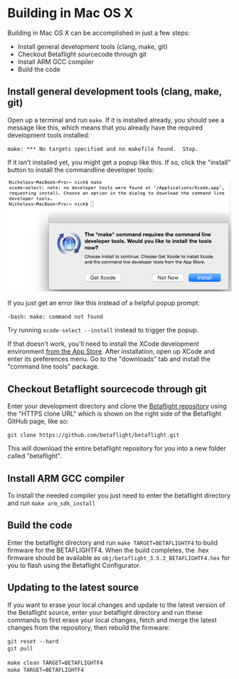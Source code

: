 # Building in Mac OS X

Building in Mac OS X can be accomplished in just a few steps:

- Install general development tools (clang, make, git)
- Checkout Betaflight sourcecode through git
- Install ARM GCC compiler
- Build the code

## Install general development tools (clang, make, git)

Open up a terminal and run `make`. If it is installed already, you should see a message like this, which means that you
already have the required development tools installed:

```
make: *** No targets specified and no makefile found.  Stop.
```

If it isn't installed yet, you might get a popup like this. If so, click the "install" button to install the commandline
developer tools:

![Prompt to install developer tools](assets/mac-prompt-tools-install.png)

If you just get an error like this instead of a helpful popup prompt:

```
-bash: make: command not found
```

Try running `xcode-select --install` instead to trigger the popup.

If that doesn't work, you'll need to install the XCode development environment [from the App Store][]. After
installation, open up XCode and enter its preferences menu. Go to the "downloads" tab and install the
"command line tools" package.

[from the app store]: https://itunes.apple.com/us/app/xcode/id497799835

## Checkout Betaflight sourcecode through git

Enter your development directory and clone the [Betaflight repository][] using the "HTTPS clone URL" which is shown on
the right side of the Betaflight GitHub page, like so:

```
git clone https://github.com/betaflight/betaflight.git
```

This will download the entire betaflight repository for you into a new folder called "betaflight".

[betaflight repository]: https://github.com/betaflight/betaflight

## Install ARM GCC compiler

To install the needed compiler you just need to enter the betaflight directory and run `make arm_sdk_install`

## Build the code

Enter the betaflight directory and run `make TARGET=BETAFLIGHTF4` to build firmware for the BETAFLIGHTF4. When the build completes,
the .hex firmware should be available as `obj/betaflight_3.5.2_BETAFLIGHTF4.hex` for you to flash using the Betaflight
Configurator.

## Updating to the latest source

If you want to erase your local changes and update to the latest version of the Betaflight source, enter your
betaflight directory and run these commands to first erase your local changes, fetch and merge the latest
changes from the repository, then rebuild the firmware:

```
git reset --hard
git pull

make clean TARGET=BETAFLIGHTF4
make TARGET=BETAFLIGHTF4
```
